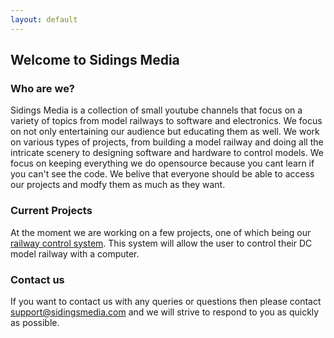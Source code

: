 ```yaml
---
layout: default
---
```


## Welcome to Sidings Media


### Who are we?
Sidings Media is a collection of small youtube channels that focus on a variety of topics from model railways to software and electronics. We focus on not only entertaining our
audience but educating them as well. We work on various types of projects, from building a model railway and doing all the intricate scenery to designing software and hardware 
to control models. We focus on keeping everything we do opensource because you cant learn if you can't see the code. We belive that everyone should be able to access our projects and modfy them as much as they want.

### Current Projects
At the moment we are working on a few projects, one of which being our [railway control system](https://control.sidingsmedia.com/). This system will
allow the user to control their DC model railway with a computer.

### Contact us
If you want to contact us with any queries or questions then please contact [support@sidingsmedia.com](mailto:support@sidingsmedia.com) and we will strive to respond 
to you as quickly as possible.

